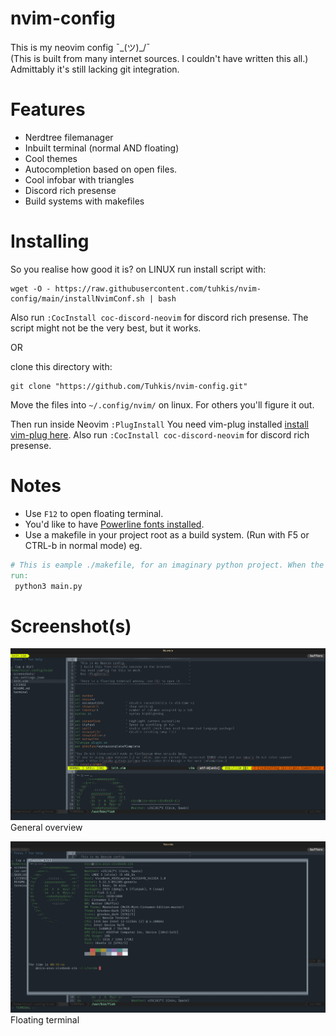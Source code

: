 # nvim-config
This is my neovim config  ¯\_(ツ)_/¯ <br>
(This is built from many internet sources. I couldn't have written this all.) <br>
Admittably it's still lacking git integration.
# Features
- Nerdtree filemanager
- Inbuilt terminal (normal AND floating)
- Cool themes
- Autocompletion based on open files.
- Cool infobar with triangles
- Discord rich presense
- Build systems with makefiles
# Installing
So you realise how good it is?
on LINUX run install script with:
```shell
wget -O - https://raw.githubusercontent.com/tuhkis/nvim-config/main/installNvimConf.sh | bash
```
Also run `:CocInstall coc-discord-neovim` for discord rich presense.
The script might not be the very best, but it works.

OR

clone this directory with:
```shell
git clone "https://github.com/Tuhkis/nvim-config.git"
```
Move the files into `~/.config/nvim/` on linux. For others you'll figure it out.

Then run inside Neovim `:PlugInstall` You need vim-plug installed [install vim-plug here](https://github.com/junegunn/vim-plug).
Also run `:CocInstall coc-discord-neovim` for discord rich presense.
# Notes
- Use `F12` to open floating terminal.
- You'd like to have [Powerline fonts installed](https://github.com/powerline/fonts).
- Use a makefile in your project root as a build system. (Run with F5 or CTRL-b in normal mode) eg.
```makefile
# This is eample ./makefile, for an imaginary python project. When the  shortcut is used it triggers ":make run."
run:
 python3 main.py
```
# Screenshot(s)
![Screenshot of Nvim](./screenshots/1.png? "Screenshot 1")
General overview

![Screenshot of Nvim](./screenshots/2.png? "Screenshot 2 with floating terminal")
Floating terminal
